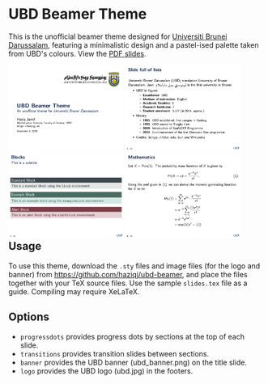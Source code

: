# UBD Beamer Theme

This is the unofficial beamer theme designed for [Universiti Brunei Darussalam](https://ubd.edu.bn), featuring a minimalistic design and a pastel-ised palette taken from UBD's colours.
View the [PDF slides](https://github.com/haziqj/ubd-beamer/blob/main/slides.pdf).

<div style="float:left">
  <img src="images/slides-1.tiff" width="45%" border=0>
  <img src="images/slides-2.tiff" width="45%" border=0>
  <img src="images/slides-3.tiff" width="45%" border=0>
  <img src="images/slides-4.tiff" width="45%" border=0>
</div>

## Usage

To use this theme, download the `.sty` files and image files (for the logo and banner) from https://github.com/haziqj/ubd-beamer, and place the files together with your TeX source files. 
Use the sample `slides.tex` file as a guide.
Compiling may require XeLaTeX.

## Options

- `progressdots` provides progress dots by sections at the top of each slide.
- `transitions` provides transition slides between sections.
- `banner`  provides the UBD banner (ubd_banner.png) on the title slide.
- `logo` provides the UBD logo (ubd.jpg) in the footers.